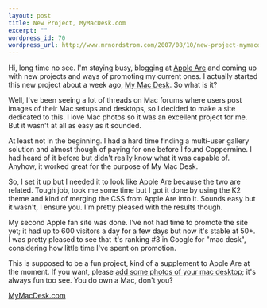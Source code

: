 ```yaml
--- 
layout: post
title: New Project, MyMacDesk.com
excerpt: ""
wordpress_id: 70
wordpress_url: http://www.mrnordstrom.com/2007/08/10/new-project-mymacdeskcom/
---
```

Hi, long time no see. I'm staying busy, blogging at <a href="http://www.appleare.com" target="_blank">Apple Are</a> and coming up with new projects and ways of promoting my current ones. I actually started this new project about a week ago, <a href="http://www.mymacdesk.com/" target="_blank">My Mac Desk</a>. So what is it?

Well, I've been seeing a lot of threads on Mac forums where users post images of their Mac setups and desktops, so I decided to make a site dedicated to this. I love Mac photos so it was an excellent project for me. But it wasn't at all as easy as it sounded.

At least not in the beginning. I had a hard time finding a multi-user gallery solution and almost though of paying for one before I found Coppermine. I had heard of it before but didn't really know what it was capable of. Anyhow, it worked great for the purpose of My Mac Desk.

So, I set it up but I needed it to look like Apple Are because the two are related. Tough job, took me some time but I got it done by using the K2 theme and kind of merging the CSS from Apple Are into it. Sounds easy but it wasn't, I ensure you. I'm pretty pleased with the results though.

My second Apple fan site was done. I've not had time to promote the site yet; it had up to 600 visitors a day for a few days but now it's stable at 50+. I was pretty pleased to see that it's ranking #3 in Google for "mac desk", considering how little time I've spent on promotion.

This is supposed to be a fun project, kind of a supplement to Apple Are at the moment. If you want, please <a href="http://www.mymacdesk.com/" target="_blank">add some photos of your mac desktop</a>; it's always fun too see. You do own a Mac, don't you?

<a href="http://www.mymacdesk.com/" target="_blank">MyMacDesk.com</a>

